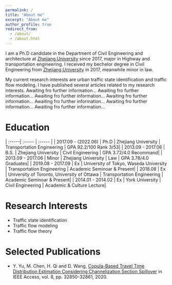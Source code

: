```yaml
---
permalink: /
title: "About me"
excerpt: "About me"
author_profile: true
redirect_from: 
  - /about/
  - /about.html
---
```


I am a Ph.D candidate in the Department of Civil Engineering and architecture at [Zhejiang University](https://www.zju.edu.cn) since 2017, major in Highway and transportation engineering. I received my bechelor degree in Civil Engineering from [Zhejiang University](https://www.zju.edu.cn) in 2017, meanwhile minor in law. 

My current research interests are urban traffic state identification and traffic flow modeling. I have published several articles related to my research interests. Awaiting fro further information...  Awaiting fro further information...  Awaiting fro further information...  Awaiting fro further information...  Awaiting fro further information...  Awaiting fro further information...  Awaiting fro further information...  


Education
=====
[](https://i.loli.net/2020/10/04/jevsrXo87FxKDkS.jpg)
| :-----| :----- | :----- |
| 2017.09 - (2022.06) | Ph.D  | Zhejiang University | Transportation Engineering | GPA 92.2/100 Rank 3/53|
| 2013.09 - 2017.06 | B.S. | Zhejiang University | Civil Engineering | GPA 3.72/4.0 Recommand|
| 2013.09 - 2017.06  | Minor | Zhejiang University | Law | GPA 3.78/4.0 Graduates|
| 2019.08 - 2017.09 | Ex | University of Tokyo, Waseda University | Transportation Engineering | Academic Seminoar & Present|
| 2018.08  | Ex | University of Toronto, University of Ottawa | Transportation Engineering | Academic Seminoar & Present|
| 2014.01 - 2014.02  | Ex | York University | Civil Engineering | Academic & Culture Lecture|


Research Interests
======
* Traffic state identification
* Traffic flow modeling  
* Traffic flow theory  


Selected Publications
======
* Y. Yu, M. Chen, H. Qi and D. Wang, [Copula-Based Travel Time Distribution Estimation Considering Channelization Section Spillover](https://ieeexplore.ieee.org/abstract/document/8976161/) in IEEE Access, vol. 8, pp. 32850-32861, 2020.
